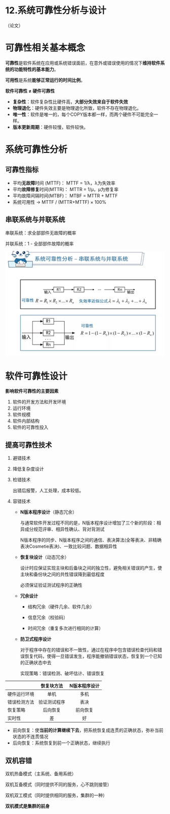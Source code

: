 # 12.系统可靠性分析与设计

（论文）

# 可靠性相关基本概念

**可靠性**是软件系统在应用或系统错误面前，在意外或错误使用的情况下**维持软件系统的功能特性的基本能力**。

**可用性**是系统**能够正常运行的时间比例**。



**软件可靠性 ≠ 硬件可靠性**

- **复杂性**：软件复杂性比硬件高，**大部分失效来自于软件失效**
- **物理退化**：硬件失效主要是物理退化所致，软件不存在物理退化。
- **唯一性**：软件是唯一的，每个COPY版本都一样，而两个硬件不可能完全一样。
- **版本更新周期**：硬件较慢，软件较快。



# 系统可靠性分析

## 可靠性指标

- 平均**无故障**时间 (MTTF)： MTTF = 1/λ，λ为失效率
- 平均**故障修复**时间(MTTR)： MTTR = 1/μ，μ为修复率
- 平均故障间隔时间(MTBF)： MTBF = MTTR + MTTF
- 系统可用性 -> MTTF / (MTTR+MTTF) × 100%



## 串联系统与并联系统

串联系统：求全部部件无故障的概率

并联系统：1 - 全部部件故障的概率

![picture](./Image/12-1.jpg)



# 软件可靠性设计

**影响软件可靠性的主要因素**

1. 软件的开发方法和开发环境
2. 运行环境
3. 软件规模
4. 软件内部结构
5. 软件的可靠性投入



## 提高可靠性技术

1. 避错技术

2. 降低复杂度设计

3. 检错技术

   出错后报警，人工处理，成本较低。

4. 容错技术

   - **N版本程序设计**（静态冗余）

     与通常软件开发过程不同的是，N版本程序设计增加了三个新的阶段：相异成分规范评审、相异性确认、背对背测试

     N版本程序的同步、N版本程序之间的通信、表决算法(全等表决、非精确表决Cosmetie表决)、一致比较问题、数据相异性

   - **恢复块设计**（动态冗余）

     设计时应保证实现主块和后备块之间的独立性，避免相关错误的产生，使主块和备份块之间的共性错误降到最低程度

     必须保证验证测试程序的正确性

   - **冗余设计**

     - 结构冗余（硬件几余、软件几余）

     - 信息冗余（校验码）
     - 时间冗余（重复多次进行相同的计算）
   
   - **防卫式程序设计**
   
     对于程序中存在的错误和不一致性，通过在程序中包含错误检查代码和错误恢复代码，使得一旦错误发生，程序能撤销错误状态，恢复到一个已知的正确状态中去
   
     实现策略：错误检测、破坏估计、错误恢复
   

|              |  恢复块方法  | N版本程序设计 |
| :----------- | :----------: | :-----------: |
| 硬件运行环境 |     单机     |     多机      |
| 错误检测方法 | 验证测试程序 |     表决      |
| 恢复策略     |   后向恢复   |   前向恢复    |
| 实时性       |      差      |      好       |

- 前向恢复：使**当前的计算继续下去**，把系统恢复成连贯的正确状态，弥补当前状态的不连贯情况
- 后向恢复：系统恢复到前一个正确状态，继续执行



## 双机容错

双机热备模式（主系统、备用系统）

双机互备模式（同时提供不同的服务，心不跳则接管）

双机双工模式（同时提供相同的服务，集群的一种）

**双机模式是集群的前身**



